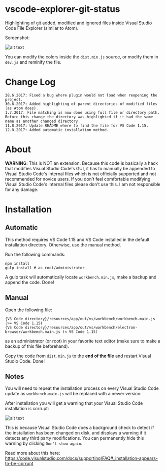 # vscode-explorer-git-status
Highlighting of git added, modified and ignored files inside Visual Studio Code File Explorer (similar to Atom).

Screenshot:

![alt text](https://karabaja4.blob.core.windows.net/public/gitstatus3.png)

You can modify the colors inside the `dist.min.js` source, or modify them in `dev.js` and reminify the file.

# Change Log

```
28.6.2017: Fixed a bug where plugin would not load when reopening the project.
30.6.2017: Added highlighting of parent directories of modified files (as Atom does).
1.7.2017: File matching is now done using full file or directory path. Before this change the directory was highlighted if it had the same name as another changed directory.
11.8.2017: Update README where to find the file for VS Code 1.15.
12.8.2017: Added automatic installation method.
```

# About

**WARNING**: This is NOT an extension. Because this code is basically a hack that modifies Visual Studio Code's GUI, it has to manually be appended to Visual Studio Code's internal files which is not officially supported and not recommended for novice users. If you don't feel comfortable modifying Visual Studio Code's internal files please don't use this. I am not responsible for any damage.

# Installation

## Automatic

This method requires VS Code 1.15 and VS Code installed in the default installation directory. Otherwise, use the manual method.

Run the following commands:

```shell
npm install
gulp install # as root/administrator
```

A gulp task will automatically locate `workbench.min.js`, make a backup and append the code. Done!

## Manual

Open the following file:

```shell
{VS Code directory}/resources/app/out/vs/workbench/workbench.main.js (>= VS Code 1.15)
{VS Code directory}/resources/app/out/vs/workbench/electron-browser/workbench.main.js (< VS Code 1.15)
```

as an administrator (or root) in your favorite text editor (make sure to make a backup of this file beforehand).

Copy the code from `dist.min.js` to the **end of the file** and restart Visual Studio Code. Done!

## Notes

You will need to repeat the installation process on every Visual Studio Code update as `workbench.main.js` will be replaced with a newer version.

After installation you will get a warning that your Visual Studio Code installation is corrupt:

![alt text](https://karabaja4.blob.core.windows.net/public/corrupted.png)

This is because Visual Studio Code does a background check to detect if the installation has been changed on disk, and displays a warning if it detects any third party modifications. You can permanently hide this warning by clicking `Don't show again`.

Read more about this here: https://code.visualstudio.com/docs/supporting/FAQ#_installation-appears-to-be-corrupt
